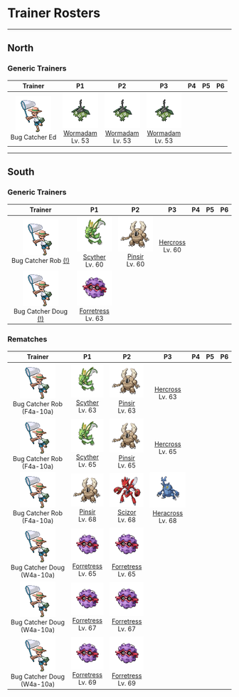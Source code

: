 # Trainer Rosters

---

## North


### Generic Trainers

| Trainer | P1 | P2 | P3 | P4 | P5 | P6 |
|:-------:|:--:|:--:|:--:|:--:|:--:|:--:|
| ![Bug Catcher Ed](../../assets/trainers/bug_catcher.png "Bug Catcher Ed")<br>Bug Catcher Ed | ![Wormadam](../../assets/sprites/wormadam-plant/front.gif "Wormadam")<br>[Wormadam](../../pokemon/wormadam-plant.md/)<br>Lv. 53 | ![Wormadam](../../assets/sprites/wormadam-plant/front.gif "Wormadam")<br>[Wormadam](../../pokemon/wormadam-plant.md/)<br>Lv. 53 | ![Wormadam](../../assets/sprites/wormadam-plant/front.gif "Wormadam")<br>[Wormadam](../../pokemon/wormadam-plant.md/)<br>Lv. 53 |


---

## South


### Generic Trainers

| Trainer | P1 | P2 | P3 | P4 | P5 | P6 |
|:-------:|:--:|:--:|:--:|:--:|:--:|:--:|
| ![Bug Catcher Rob [(!)](#rematches)](../../assets/trainers/bug_catcher.png "Bug Catcher Rob [(!)](#rematches)")<br>Bug Catcher Rob [(!)](#rematches) | ![Scyther](../../assets/sprites/scyther/front.gif "Scyther")<br>[Scyther](../../pokemon/scyther.md/)<br>Lv. 60 | ![Pinsir](../../assets/sprites/pinsir/front.gif "Pinsir")<br>[Pinsir](../../pokemon/pinsir.md/)<br>Lv. 60 | <br>[Hercross](../../pokemon/hercross.md/)<br>Lv. 60 |
| ![Bug Catcher Doug [(!)](#rematches)](../../assets/trainers/bug_catcher.png "Bug Catcher Doug [(!)](#rematches)")<br>Bug Catcher Doug [(!)](#rematches) | ![Forretress](../../assets/sprites/forretress/front.gif "Forretress")<br>[Forretress](../../pokemon/forretress.md/)<br>Lv. 63 |


### Rematches

| Trainer | P1 | P2 | P3 | P4 | P5 | P6 |
|:-------:|:--:|:--:|:--:|:--:|:--:|:--:|
| ![Bug Catcher Rob (F4a-10a)](../../assets/trainers/bug_catcher.png "Bug Catcher Rob (F4a-10a)")<br>Bug Catcher Rob (F4a-10a) | ![Scyther](../../assets/sprites/scyther/front.gif "Scyther")<br>[Scyther](../../pokemon/scyther.md/)<br>Lv. 63 | ![Pinsir](../../assets/sprites/pinsir/front.gif "Pinsir")<br>[Pinsir](../../pokemon/pinsir.md/)<br>Lv. 63 | <br>[Hercross](../../pokemon/hercross.md/)<br>Lv. 63 |
| ![Bug Catcher Rob (F4a-10a)](../../assets/trainers/bug_catcher.png "Bug Catcher Rob (F4a-10a)")<br>Bug Catcher Rob (F4a-10a) | ![Scyther](../../assets/sprites/scyther/front.gif "Scyther")<br>[Scyther](../../pokemon/scyther.md/)<br>Lv. 65 | ![Pinsir](../../assets/sprites/pinsir/front.gif "Pinsir")<br>[Pinsir](../../pokemon/pinsir.md/)<br>Lv. 65 | <br>[Hercross](../../pokemon/hercross.md/)<br>Lv. 65 |
| ![Bug Catcher Rob (F4a-10a)](../../assets/trainers/bug_catcher.png "Bug Catcher Rob (F4a-10a)")<br>Bug Catcher Rob (F4a-10a) | ![Pinsir](../../assets/sprites/pinsir/front.gif "Pinsir")<br>[Pinsir](../../pokemon/pinsir.md/)<br>Lv. 68 | ![Scizor](../../assets/sprites/scizor/front.gif "Scizor")<br>[Scizor](../../pokemon/scizor.md/)<br>Lv. 68 | ![Heracross](../../assets/sprites/heracross/front.gif "Heracross")<br>[Heracross](../../pokemon/heracross.md/)<br>Lv. 68 |
| ![Bug Catcher Doug (W4a-10a)](../../assets/trainers/bug_catcher.png "Bug Catcher Doug (W4a-10a)")<br>Bug Catcher Doug (W4a-10a) | ![Forretress](../../assets/sprites/forretress/front.gif "Forretress")<br>[Forretress](../../pokemon/forretress.md/)<br>Lv. 65 | ![Forretress](../../assets/sprites/forretress/front.gif "Forretress")<br>[Forretress](../../pokemon/forretress.md/)<br>Lv. 65 |
| ![Bug Catcher Doug (W4a-10a)](../../assets/trainers/bug_catcher.png "Bug Catcher Doug (W4a-10a)")<br>Bug Catcher Doug (W4a-10a) | ![Forretress](../../assets/sprites/forretress/front.gif "Forretress")<br>[Forretress](../../pokemon/forretress.md/)<br>Lv. 67 | ![Forretress](../../assets/sprites/forretress/front.gif "Forretress")<br>[Forretress](../../pokemon/forretress.md/)<br>Lv. 67 |
| ![Bug Catcher Doug (W4a-10a)](../../assets/trainers/bug_catcher.png "Bug Catcher Doug (W4a-10a)")<br>Bug Catcher Doug (W4a-10a) | ![Forretress](../../assets/sprites/forretress/front.gif "Forretress")<br>[Forretress](../../pokemon/forretress.md/)<br>Lv. 69 | ![Forretress](../../assets/sprites/forretress/front.gif "Forretress")<br>[Forretress](../../pokemon/forretress.md/)<br>Lv. 69 |

